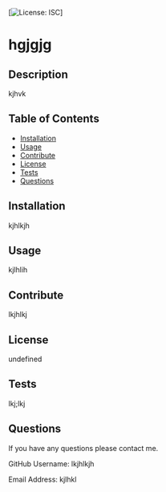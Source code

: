 
  [![License: ISC](https://img.shields.io/badge/License-ISC-blue.svg)]

  # hgjgjg

  ## Description
  kjhvk

  ## Table of Contents
  - [Installation](#installation)
  - [Usage](#usage)
  - [Contribute](#contribute)
  - [License](#license)
  - [Tests](#tests)
  - [Questions](#questions)

  ## Installation
  kjhlkjh

  ## Usage
  kjlhlih

  ## Contribute
  lkjhlkj

  ## License
  undefined

  ## Tests
  lkj;lkj

  ## Questions
  If you have any questions please contact me.

  GitHub Username: lkjhlkjh

  Email Address: kjlhkl
  